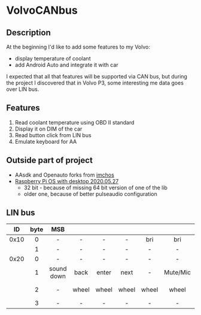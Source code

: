 # VolvoCANbus

## Description

At the beginning I'd like to add some features to my Volvo:
- display temperature of coolant
- add Android Auto and integrate it with car

I expected that all that features will be supported via CAN bus, but during the project I discovered that in Volvo P3, some interesting me data goes over LIN bus.

## Features

1. Read coolant temperature using OBD II standard
2. Display it on DIM of the car
3. Read button click from LIN bus
4. Emulate keyboard for AA

## Outside part of project

- AAsdk and Openauto forks from [imchos](https://github.com/imchos/openauto-dhu)
- [Raspberry Pi OS with desktop 2020.05.27](https://downloads.raspberrypi.com/raspios_armhf/images/raspios_armhf-2020-05-28/)
  - 32 bit - because of missing 64 bit version of one of the lib
  - older one, because of better pulseaudio configuration

## LIN bus

|ID|byte|MSB|||||||LSB|
|:--:|:--:|:--:|:--:|:--:|:--:|:--:|:--:|:--:|:--:|
|0x10|0|-|-|-|-|bri|bri|bri|bri|
||1|-|-|-|-|-|-|-|-|
|0x20|0|-|-|-|-|-|-|-|-|
||1|sound down|back|enter|next|-|Mute/Mic|previous|-|
||2|-|wheel|wheel|wheel|wheel|wheel|wheel|sound up|
||3|-|-|-|-|-|-|-|-|
